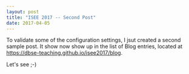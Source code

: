 ```yaml
---
layout: post
title: "ISEE 2017 -- Second Post"
date: 2017-04-05
---
```


To validate some of the configuration settings, I jsut created a second sample post. It show now show up in the list of Blog entries, located at <https://dbse-teaching.github.io/isee2017/blog>.

Let's see ;-)
